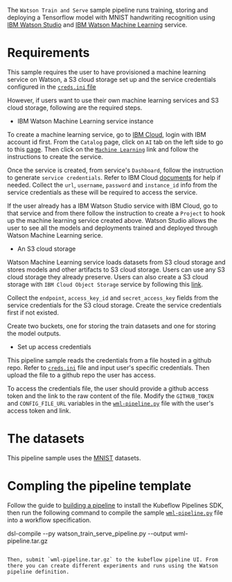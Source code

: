 The `Watson Train and Serve` sample pipeline runs training, storing and deploying a Tensorflow model with MNIST handwriting recognition using [IBM Watson Studio](https://www.ibm.com/cloud/watson-studio) and [IBM Watson Machine Learning](https://www.ibm.com/cloud/machine-learning) service.

# Requirements

This sample requires the user to have provisioned a machine learning service on Watson, a S3 cloud storage set up and the service credentials configured in the [`creds.ini` file](https://github.ibm.com/AIOpsPipeline/kfp-samples/blob/master/wml-containers/creds.ini)

However, if users want to use their own machine learning services and S3 cloud storage, following are the required steps.

* IBM Watson Machine Learning service instance

To create a machine learning service, go to [IBM Cloud](https://console.bluemix.net), login with IBM account id first. From the `Catalog` page, click on `AI` tab on the left side to go to this [page](https://console.bluemix.net/catalog/?category=ai). Then click on the [`Machine Learning`](https://console.bluemix.net/catalog/services/machine-learning) link and follow the instructions to create the service.

Once the service is created, from service's `Dashboard`, follow the instruction to generate `service credentials`. Refer to IBM Cloud [documents](https://console.bluemix.net/docs/) for help if needed. Collect the `url`, `username`, `password` and `instance_id` info from the service credentials as these will be required to access the service.

If the user already has a IBM Watson Studio service with IBM Cloud, go to that service and from there follow the instruction to create a `Project` to hook up the machine learning service created above. Watson Studio allows the user to see all the models and deployments trained and deployed through Watson Machine Learning serice.

* An S3 cloud storage

Watson Machine Learning service loads datasets from S3 cloud storage and stores models and other artifacts to S3 cloud storage. Users can use any S3 cloud storage they already preserve. Users can also create a S3 cloud storage with `IBM Cloud Object Storage` service by following this [link](https://console.bluemix.net/catalog/services/cloud-object-storage).

Collect the `endpoint`, `access_key_id` and `secret_access_key` fields from the service credentials for the S3 cloud storage. Create the service credentials first if not existed.

Create two buckets, one for storing the train datasets and one for storing the model outputs.

* Set up access credentials

This pipeline sample reads the credentials from a file hosted in a github repo. Refer to [`creds.ini`]() file and input user's specific credentials. Then upload the file to a github repo the user has access.

To access the credentials file, the user should provide a github access token and the link to the raw content of the file. Modify the `GITHUB_TOKEN` and `CONFIG_FILE_URL` variables in the [`wml-pipeline.py`]() file with the user's access token and link.

# The datasets

This pipeline sample uses the [MNIST](http://yann.lecun.com/exdb/mnist) datasets.

# Compling the pipeline template

Follow the guide to [building a pipeline](https://www.kubeflow.org/docs/pipelines/build-pipeline/) to install the Kubeflow Pipelines SDK, then run the following command to compile the sample [`wml-pipeline.py`](https://github.ibm.com/AIOpsPipeline/kfp-samples/blob/master/wml-containers/wml-pipeline.py) file into a workflow specification.

dsl-compile --py watson_train_serve_pipeline.py --output wml-pipeline.tar.gz
```

Then, submit `wml-pipeline.tar.gz` to the kubeflow pipeline UI. From there you can create different experiments and runs using the Watson pipeline definition.
